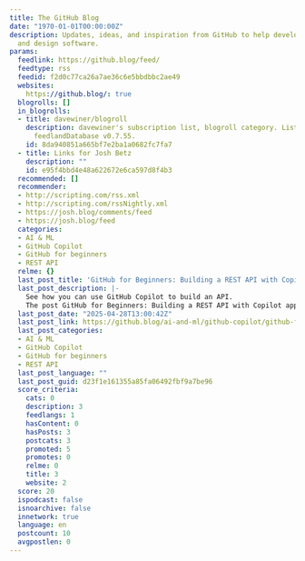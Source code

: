 ```yaml
---
title: The GitHub Blog
date: "1970-01-01T00:00:00Z"
description: Updates, ideas, and inspiration from GitHub to help developers build
  and design software.
params:
  feedlink: https://github.blog/feed/
  feedtype: rss
  feedid: f2d0c77ca26a7ae36c6e5bbdbbc2ae49
  websites:
    https://github.blog/: true
  blogrolls: []
  in_blogrolls:
  - title: davewiner/blogroll
    description: davewiner's subscription list, blogroll category. List created by
      feedlandDatabase v0.7.55.
    id: 8da940851a665bf7e2ba1a0682fc7fa7
  - title: Links for Josh Betz
    description: ""
    id: e95f4bbd4e48a622672e6ca597d8f4b3
  recommended: []
  recommender:
  - http://scripting.com/rss.xml
  - http://scripting.com/rssNightly.xml
  - https://josh.blog/comments/feed
  - https://josh.blog/feed
  categories:
  - AI & ML
  - GitHub Copilot
  - GitHub for beginners
  - REST API
  relme: {}
  last_post_title: 'GitHub for Beginners: Building a REST API with Copilot'
  last_post_description: |-
    See how you can use GitHub Copilot to build an API.
    The post GitHub for Beginners: Building a REST API with Copilot appeared first on The GitHub Blog.
  last_post_date: "2025-04-28T13:00:42Z"
  last_post_link: https://github.blog/ai-and-ml/github-copilot/github-for-beginners-building-a-rest-api-with-copilot/
  last_post_categories:
  - AI & ML
  - GitHub Copilot
  - GitHub for beginners
  - REST API
  last_post_language: ""
  last_post_guid: d23f1e161355a85fa06492fbf9a7be96
  score_criteria:
    cats: 0
    description: 3
    feedlangs: 1
    hasContent: 0
    hasPosts: 3
    postcats: 3
    promoted: 5
    promotes: 0
    relme: 0
    title: 3
    website: 2
  score: 20
  ispodcast: false
  isnoarchive: false
  innetwork: true
  language: en
  postcount: 10
  avgpostlen: 0
---
```

